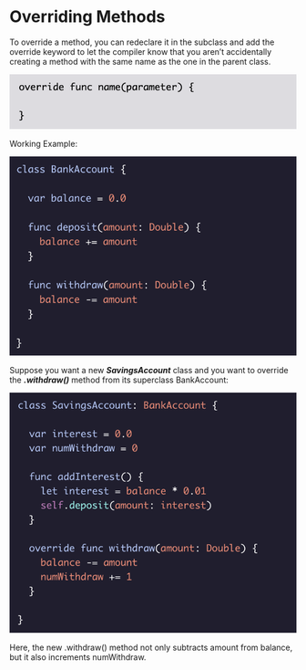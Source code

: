 # Overriding Methods

To override a method, you can redeclare it in the subclass and add the override keyword to let the compiler know that you aren’t accidentally creating a method with the same name as the one in the parent class.

![Alt text](../Images/Classes/overriding.png "overriding Example 1")

Working Example:

![Alt text](../Images/Classes/overriding2.png "overriding Example 2")

Suppose you want a new ***SavingsAccount*** class and you want to override the ***.withdraw()*** method from its superclass BankAccount:

![Alt text](../Images/Classes/overriding3.png "overriding Example 3")

Here, the new .withdraw() method not only subtracts amount from balance, but it also increments numWithdraw.